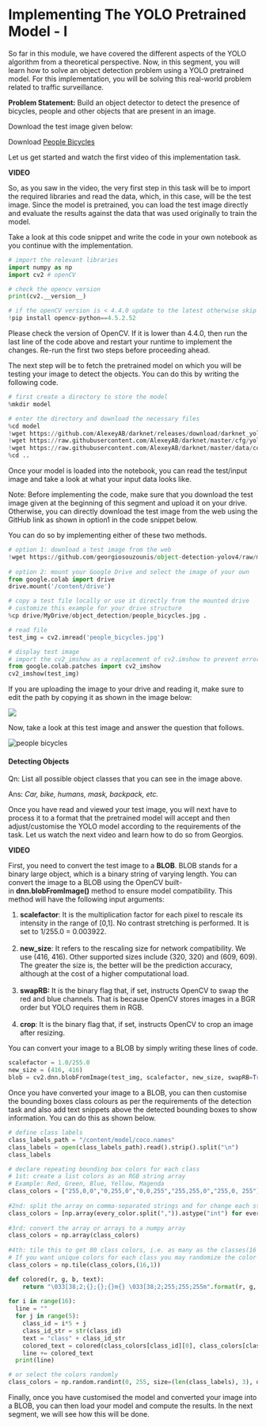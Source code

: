 # Implementing The YOLO Pretrained Model - I

So far in this module, we have covered the different aspects of the YOLO algorithm from a theoretical perspective. Now, in this segment, you will learn how to solve an object detection problem using a YOLO pretrained model. For this implementation, you will be solving this real-world problem related to traffic surveillance.

**Problem Statement:** Build an object detector to detect the presence of bicycles, people and other objects that are present in an image.

Download the test image given below:

Download [People Bicycles](People_Bicycles.jpg)

Let us get started and watch the first video of this implementation task.

**VIDEO**

So, as you saw in the video, the very first step in this task will be to import the required libraries and read the data, which, in this case, will be the test image. Since the model is pretrained, you can load the test image directly and evaluate the results against the data that was used originally to train the model. 

  
Take a look at this code snippet and write the code in your own notebook as you continue with the implementation.

```python
# import the relevant libraries
import numpy as np
import cv2 # openCV

# check the opencv version
print(cv2.__version__)

# if the openCV version is < 4.4.0 update to the latest otherwise skip this step
!pip install opencv-python==4.5.2.52
```

Please check the version of OpenCV. If it is lower than 4.4.0, then run the last line of the code above and restart your runtime to implement the changes. Re-run the first two steps before proceeding ahead.

  
The next step will be to fetch the pretrained model on which you will be testing your image to detect the objects. You can do this by writing the following code.

```python
# first create a directory to store the model
%mkdir model

# enter the directory and download the necessary files 
%cd model
!wget https://github.com/AlexeyAB/darknet/releases/download/darknet_yolo_v3_optimal/yolov4.weights
!wget https://raw.githubusercontent.com/AlexeyAB/darknet/master/cfg/yolov4.cfg
!wget https://raw.githubusercontent.com/AlexeyAB/darknet/master/data/coco.names
%cd ..
```

Once your model is loaded into the notebook, you can read the test/input image and take a look at what your input data looks like.

Note: Before implementing the code, make sure that you download the test image given at the beginning of this segment and upload it on your drive. Otherwise, you can directly download the test image from the web using the GitHub link as shown in option1 in the code snippet below.

You can do so by implementing either of these two methods.

```python
# option 1: download a test image from the web
!wget https://github.com/georgiosouzounis/object-detection-yolov4/raw/main/data/pretrained/people_bicycles.jpg
 
# option 2: mount your Google Drive and select the image of your own
from google.colab import drive
drive.mount('/content/drive')

# copy a test file locally or use it directly from the mounted drive 
# customize this example for your drive structure
%cp drive/MyDrive/object_detection/people_bicycles.jpg .

# read file
test_img = cv2.imread('people_bicycles.jpg')

# display test image
# import the cv2_imshow as a replacement of cv2.imshow to prevent errors
from google.colab.patches import cv2_imshow
cv2_imshow(test_img)
```

If you are uploading the image to your drive and reading it, make sure to edit the path by copying it as shown in the image below:

![](https://images.upgrad.com/8a864c22-96d3-4a4f-bc5b-afbacac27fd4-dsBuffer.jpg)

Now, take a look at this test image and answer the question that follows.

![people bicycles](https://i.ibb.co/tcxjHdP/People-Bicycles.jpg)

#### Detecting Objects

Qn: List all possible object classes that you can see in the image above.

Ans: *Car, bike, humans, mask, backpack, etc.*

Once you have read and viewed your test image, you will next have to process it to a format that the pretrained model will accept and then adjust/customise the YOLO model according to the requirements of the task. Let us watch the next video and learn how to do so from Georgios.

**VIDEO**

First, you need to convert the test image to a **BLOB**. BLOB stands for a binary large object, which is a binary string of varying length. You can convert the image to a BLOB using the OpenCV built-in **dnn.blobFromImage()** method to ensure model compatibility. This method will have the following input arguments:

1.  **scalefactor**: It is the multiplication factor for each pixel to rescale its intensity in the range of [0,1]. No contrast stretching is performed. It is set to 1/255.0 = 0.003922.  
     
2.  **new_size**: It refers to the rescaling size for network compatibility. We use (416, 416). Other supported sizes include (320, 320) and (609, 609). The greater the size is, the better will be the prediction accuracy, although at the cost of a higher computational load.  
     
3.  **swapRB:** It is the binary flag that, if set, instructs OpenCV to swap the red and blue channels. That is because OpenCV stores images in a BGR order but YOLO requires them in RGB.  
     
4.  **crop**: It is the binary flag that, if set, instructs OpenCV to crop an image after resizing.

You can convert your image to a BLOB by simply writing these lines of code.

```python
scalefactor = 1.0/255.0
new_size = (416, 416)
blob = cv2.dnn.blobFromImage(test_img, scalefactor, new_size, swapRB=True, crop=False)
```

Once you have converted your image to a BLOB, you can then customise the bounding boxes class colours as per the requirements of the detection task and also add text snippets above the detected bounding boxes to show information. You can do this as shown below.

```python
# define class labels
class_labels_path = "/content/model/coco.names"
class_labels = open(class_labels_path).read().strip().split("\n")
class_labels

# declare repeating bounding box colors for each class 
# 1st: create a list colors as an RGB string array
# Example: Red, Green, Blue, Yellow, Magenda
class_colors = ["255,0,0","0,255,0","0,0,255","255,255,0","255,0, 255"]
 
#2nd: split the array on comma-separated strings and for change each string type to integer
class_colors = [np.array(every_color.split(",")).astype("int") for every_color in class_colors]
 
#3rd: convert the array or arrays to a numpy array
class_colors = np.array(class_colors)
 
#4th: tile this to get 80 class colors, i.e. as many as the classes(16 rows of 5cols each). 
# If you want unique colors for each class you may randomize the color generation or set them manually
class_colors = np.tile(class_colors,(16,1))

def colored(r, g, b, text):
    return "\033[38;2;{};{};{}m{} \033[38;2;255;255;255m".format(r, g, b, text)
 
for i in range(16):
  line = ""
  for j in range(5):
    class_id = i*5 + j
    class_id_str = str(class_id)
    text = "class" + class_id_str
    colored_text = colored(class_colors[class_id][0], class_colors[class_id][1], class_colors[class_id][2], text)
    line += colored_text
  print(line)

# or select the colors randomly
class_colors = np.random.randint(0, 255, size=(len(class_labels), 3), dtype="uint8")
```

Finally, once you have customised the model and converted your image into a BLOB, you can then load your model and compute the results. In the next segment, we will see how this will be done.